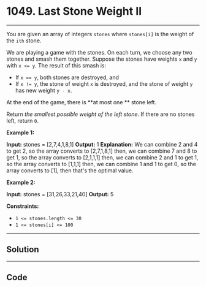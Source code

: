 # 1049. Last Stone Weight II

---

You are given an array of integers `stones` where `stones[i]` is the weight of the `ith` stone.

We are playing a game with the stones. On each turn, we choose any two stones and smash them together. Suppose the stones have weights `x` and `y` with `x <= y`. The result of this smash is:

  * If `x == y`, both stones are destroyed, and
  * If `x != y`, the stone of weight `x` is destroyed, and the stone of weight `y` has new weight `y - x`.



At the end of the game, there is **at most one ** stone left.

Return _the smallest possible weight of the left stone_. If there are no stones left, return `0`.

 

**Example 1:**


**Input:** stones = [2,7,4,1,8,1]
**Output:** 1
**Explanation:**
We can combine 2 and 4 to get 2, so the array converts to [2,7,1,8,1] then,
we can combine 7 and 8 to get 1, so the array converts to [2,1,1,1] then,
we can combine 2 and 1 to get 1, so the array converts to [1,1,1] then,
we can combine 1 and 1 to get 0, so the array converts to [1], then that's the optimal value.


**Example 2:**


**Input:** stones = [31,26,33,21,40]
**Output:** 5


 

**Constraints:**

  * `1 <= stones.length <= 30`
  * `1 <= stones[i] <= 100`

---

## Solution



---

## Code
```python


```